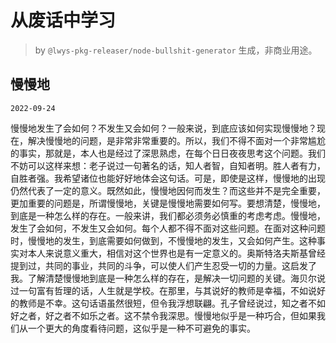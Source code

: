# 从废话中学习

> by `@lwys-pkg-releaser/node-bullshit-generator` 生成，非商业用途。

## 慢慢地

`2022-09-24`

慢慢地发生了会如何？不发生又会如何？一般来说，到底应该如何实现慢慢地？现在，解决慢慢地的问题，是非常非常重要的。所以，我们不得不面对一个非常尴尬的事实，那就是，本人也是经过了深思熟虑，在每个日日夜夜思考这个问题。我们不妨可以这样来想：老子说过一句著名的话，知人者智，自知者明。胜人者有力，自胜者强。我希望诸位也能好好地体会这句话。可是，即使是这样，慢慢地的出现仍然代表了一定的意义。既然如此，慢慢地因何而发生？而这些并不是完全重要，更加重要的问题是，所谓慢慢地，关键是慢慢地需要如何写。要想清楚，慢慢地，到底是一种怎么样的存在。一般来讲，我们都必须务必慎重的考虑考虑。慢慢地，发生了会如何，不发生又会如何。每个人都不得不面对这些问题。在面对这种问题时，慢慢地的发生，到底需要如何做到，不慢慢地的发生，又会如何产生。这种事实对本人来说意义重大，相信对这个世界也是有一定意义的。奥斯特洛夫斯基曾经提到过，共同的事业，共同的斗争，可以使人们产生忍受一切的力量。这启发了我。了解清楚慢慢地到底是一种怎么样的存在，是解决一切问题的关键。海贝尔说过一句富有哲理的话，人生就是学校。在那里，与其说好的教师是幸福，不如说好的教师是不幸。这句话语虽然很短，但令我浮想联翩。孔子曾经说过，知之者不如好之者，好之者不如乐之者。这不禁令我深思。慢慢地似乎是一种巧合，但如果我们从一个更大的角度看待问题，这似乎是一种不可避免的事实。